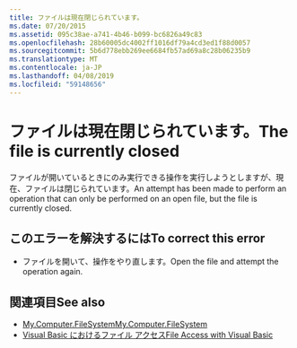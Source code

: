 ```yaml
---
title: ファイルは現在閉じられています。
ms.date: 07/20/2015
ms.assetid: 095c38ae-a741-4b46-b099-bc6826a49c83
ms.openlocfilehash: 28b60005dc4002ff1016df79a4cd3ed1f88d0057
ms.sourcegitcommit: 5b6d778ebb269ee6684fb57ad69a8c28b06235b9
ms.translationtype: MT
ms.contentlocale: ja-JP
ms.lasthandoff: 04/08/2019
ms.locfileid: "59148656"
---
```

# <a name="the-file-is-currently-closed"></a><span data-ttu-id="b71e2-102">ファイルは現在閉じられています。</span><span class="sxs-lookup"><span data-stu-id="b71e2-102">The file is currently closed</span></span>
<span data-ttu-id="b71e2-103">ファイルが開いているときにのみ実行できる操作を実行しようとしますが、現在、ファイルは閉じられています。</span><span class="sxs-lookup"><span data-stu-id="b71e2-103">An attempt has been made to perform an operation that can only be performed on an open file, but the file is currently closed.</span></span>  
  
## <a name="to-correct-this-error"></a><span data-ttu-id="b71e2-104">このエラーを解決するには</span><span class="sxs-lookup"><span data-stu-id="b71e2-104">To correct this error</span></span>  
  
-   <span data-ttu-id="b71e2-105">ファイルを開いて、操作をやり直します。</span><span class="sxs-lookup"><span data-stu-id="b71e2-105">Open the file and attempt the operation again.</span></span>  
  
## <a name="see-also"></a><span data-ttu-id="b71e2-106">関連項目</span><span class="sxs-lookup"><span data-stu-id="b71e2-106">See also</span></span>

- [<span data-ttu-id="b71e2-107">My.Computer.FileSystem</span><span class="sxs-lookup"><span data-stu-id="b71e2-107">My.Computer.FileSystem</span></span>](xref:Microsoft.VisualBasic.FileIO.FileSystem)
- [<span data-ttu-id="b71e2-108">Visual Basic におけるファイル アクセス</span><span class="sxs-lookup"><span data-stu-id="b71e2-108">File Access with Visual Basic</span></span>](../../visual-basic/developing-apps/programming/drives-directories-files/file-access.md)
